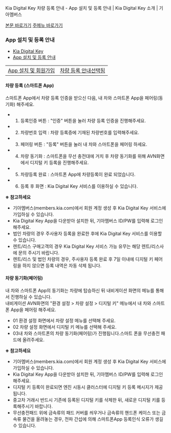 Kia Digital Key 차량 등록 안내 - App 설치 및 등록 안내 | Kia Digital Key 소개 | 기아멤버스










 



[본문 바로가기](#content)
[주메뉴 바로가기](#gnb)

### App 설치 및 등록 안내

* [Kia Digital Key](https://members.kia.com/kr/view/qdks/info/qdks_kdk_service_intro.do)
* [App 설치 및 등록 안내](https://members.kia.com/kr/view/qdks/info/qdks_setup_user.do)

|  |  |
| --- | --- |
| [App 설치 및 회원가입](/kr/view/qdks/info/qdks_setup_user.do) | [차량 등록 안내선택됨](/kr/view/qdks/info/qdks_setup_vehicle.do) |

#### 차량 등록 (스마트폰 App)

스마트폰 App에서 차량 등록 인증을 받으신 다음, 내 차와 스마트폰 App을 페어링(동기화) 해주세요.

* 01. 등록인증 버튼
  :   "인증" 버튼을 눌러 차량 등록 인증을 진행해주세요.
* 02. 차량번호 입력
  :   차량 등록증에 기재된 차량번호를 입력해주세요.
* 03. 페어링 버튼
  :   "등록" 버튼을 눌러 내 차와 스마트폰을 페어링 하세요.
* 04. 차량 동기화
  :   스마트폰을 무선 충전대에 거치 후 차량 동기화를 위해 AVN화면에서 디지털 키 등록을 진행해주세요.
* 05. 차량등록 완료
  :   스마트폰 App에 차량등록이 완료 되었습니다.
* 06. 등록 후 화면
  :   Kia Digital Key 서비스를 이용하실 수 있습니다.

**※ 참고하세요**

* 기아멤버스(members.kia.com)에서 회원 계정 생성 후 Kia Digital Key 서비스에 가입하실 수 있습니다.
* Kia Digital Key App을 다운받아 설치한 뒤, 기아멤버스 ID/PW를 입력해 로그인 해주세요.
* 법인 차량의 경우 주사용자 등록을 완료한 후에 Kia Digital Key 서비스를 이용할 수 있습니다.
* 렌트/리스 구매고객의 경우 Kia Digital Key 서비스 가능 유무는 해당 렌트/리스사에 문의 주시기 바랍니다.
* 렌트/리스 및 법인 차량의 경우, 주사용자 등록 완료 후 7일 이내에 디지털 키 페어링을 하지 않으면 등록 내역은 자동 삭제 됩니다.

#### 차량 동기화(페어링)

내 차와 스마트폰 App의 동기화는 차량에 탑승하신 뒤 내비게이션 화면의 메뉴를 통해서 진행하실 수 있습니다.  
내비게이션 AVN화면의 "환경 설정 > 차량 설정 > 디지털 키" 메뉴에서 내 차와 스마트폰 App을 페어링 해주세요.

* 01 환경 설정 화면에서 차량 설정 메뉴를 선택해 주세요.
* 02 차량 설정 화면에서 디지털 키 메뉴를 선택해 주세요.
* 03내 차와 스마트폰의 차량 동기화(페어링)가 진행됩니다.스마트 폰을 무선충전 패드에 올려주세요.

**※ 참고하세요**

* 기아멤버스(members.kia.com)에서 회원 계정 생성 후 Kia Digital Key 서비스에 가입하실 수 있습니다.
* Kia Digital Key App을 다운받아 설치한 뒤, 기아멤버스 ID/PW를 입력해 로그인 해주세요.
* 디지털 키 등록이 완료되면 엔진 시동시 클러스터에 디지털 키 등록 메시지가 제공됩니다.
* 중고차 거래시 반드시 기존에 등록된 디지털 키를 삭제한 뒤, 새로운 디지털 키를 등록해주시기 바랍니다.
* 무선충전패드 위에 금속류의 패드 커버를 씌우거나 금속류의 핸드폰 케이스 또는 금속류 물건을 올려놓는 경우, 전파 간섭에 의해 스마트폰App 등록인식 오류가 생길 수 있습니다.